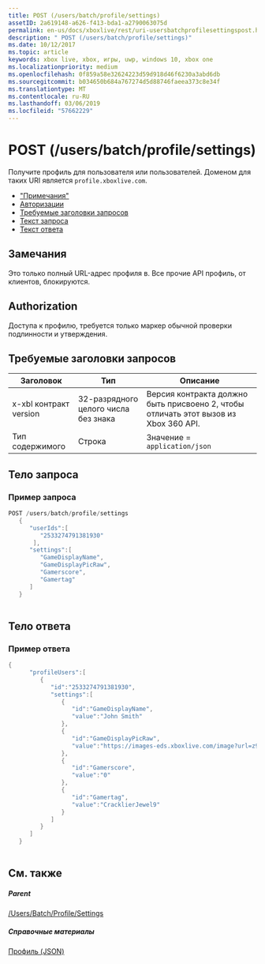 ```yaml
---
title: POST (/users/batch/profile/settings)
assetID: 2a619148-a626-f413-bda1-a2790063075d
permalink: en-us/docs/xboxlive/rest/uri-usersbatchprofilesettingspost.html
description: " POST (/users/batch/profile/settings)"
ms.date: 10/12/2017
ms.topic: article
keywords: xbox live, xbox, игры, uwp, windows 10, xbox one
ms.localizationpriority: medium
ms.openlocfilehash: 0f859a58e32624223d59d918d46f6230a3abd6db
ms.sourcegitcommit: b034650b684a767274d5d88746faeea373c8e34f
ms.translationtype: MT
ms.contentlocale: ru-RU
ms.lasthandoff: 03/06/2019
ms.locfileid: "57662229"
---
```

# <a name="post-usersbatchprofilesettings"></a>POST (/users/batch/profile/settings)
Получите профиль для пользователя или пользователей. Доменом для таких URI является `profile.xboxlive.com`.
 
  * ["Примечания"](#ID4EV)
  * [Авторизации](#ID4EFB)
  * [Требуемые заголовки запросов](#ID4EOB)
  * [Текст запроса](#ID4EZC)
  * [Текст ответа](#ID4EJD)
 
<a id="ID4EV"></a>

 
## <a name="remarks"></a>Замечания
 
Это только полный URL-адрес профиля в. Все прочие API профиль, от клиентов, блокируются.
  
<a id="ID4EFB"></a>

 
## <a name="authorization"></a>Authorization
 
Доступа к профилю, требуется только маркер обычной проверки подлинности и утверждения.
  
<a id="ID4EOB"></a>

 
## <a name="required-request-headers"></a>Требуемые заголовки запросов
 
| Заголовок| Тип| Описание| 
| --- | --- | --- | 
| x-xbl контракт version| 32-разрядного целого числа без знака| Версия контракта должно быть присвоено 2, чтобы отличать этот вызов из Xbox 360 API.| 
| Тип содержимого| Строка| Значение = <code>application/json</code>| 
  
<a id="ID4EZC"></a>

 
## <a name="request-body"></a>Тело запроса
 
<a id="ID4E6C"></a>

 
### <a name="sample-request"></a>Пример запроса
 

```cpp
POST /users/batch/profile/settings
   {
      "userIds":[
         "2533274791381930"
       ],
      "settings":[
         "GameDisplayName",
         "GameDisplayPicRaw",
         "Gamerscore",
         "Gamertag"
      ]
   }
      
```

   
<a id="ID4EJD"></a>

 
## <a name="response-body"></a>Тело ответа
 
<a id="ID4EPD"></a>

 
### <a name="sample-response"></a>Пример ответа
 

```cpp
{
      "profileUsers":[
         {
            "id":"2533274791381930",
            "settings":[
               {
                  "id":"GameDisplayName",
                  "value":"John Smith"
               },
               {
                  "id":"GameDisplayPicRaw",
                  "value":"https://images-eds.xboxlive.com/image?url=z951ykn43p4FqWbbFvR2Ec.8vbDhj8G2Xe7JngaTToBrrCmIEEXHC9UNrdJ6P7KIN0gxC2r1YECCd3mf2w1FDdmFCpSokJWa2z7xtVrlzOyVSc6pPRdWEXmYtpS2xE4F"
               },
               {
                  "id":"Gamerscore",
                  "value":"0"
               },
               {
                  "id":"Gamertag",
                  "value":"CracklierJewel9"
               }
            ]
         }
      ]
   }
         
```

   
<a id="ID4EZD"></a>

 
## <a name="see-also"></a>См. также
 
<a id="ID4E2D"></a>

 
##### <a name="parent"></a>Parent 

[/Users/Batch/Profile/Settings](uri-usersbatchprofilesettings.md)

  
<a id="ID4EFE"></a>

 
##### <a name="reference"></a>Справочные материалы 

[Профиль (JSON)](../../json/json-profile.md)

   
